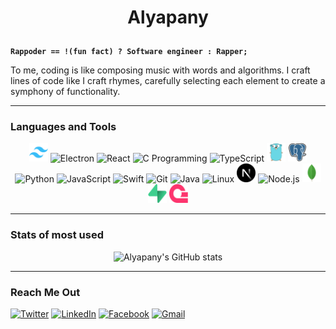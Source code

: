 # <p align="center">Alyapany</p>

**`Rappoder == !(fun fact) ? Software engineer : Rapper;`**

To me, coding is like composing music with words and algorithms. I craft lines of code like I craft rhymes, carefully selecting each element to create a symphony of functionality.

---

### Languages and Tools

<p align="center">
  <img alt="Tailwind CSS" width="30px" src="https://github.com/devicons/devicon/blob/v2.16.0/icons/tailwindcss/tailwindcss-original.svg"/>
  <img alt="Electron" width="30px" src="https://cdn.jsdelivr.net/gh/devicons/devicon/icons/electron/electron-original.svg"/>
  <img alt="React" width="30px" src="https://cdn.jsdelivr.net/gh/devicons/devicon/icons/react/react-original.svg"/>
  <img alt="C Programming" width="30px" src="https://cdn.jsdelivr.net/gh/devicons/devicon/icons/c/c-original.svg"/>
  <img alt="TypeScript" width="30px" src="https://cdn.jsdelivr.net/gh/devicons/devicon/icons/typescript/typescript-original.svg"/>
  <img alt="TypeScript" width="30px" src="https://github.com/devicons/devicon/blob/v2.16.0/icons/go/go-original.svg"/>
  <img alt="TypeScript" width="30px" src="https://github.com/devicons/devicon/blob/v2.16.0/icons/postgresql/postgresql-original.svg"/>
  <img alt="Python" width="30px" src="https://cdn.jsdelivr.net/gh/devicons/devicon/icons/python/python-original.svg"/>
  <img alt="JavaScript" width="30px" src="https://cdn.jsdelivr.net/gh/devicons/devicon/icons/javascript/javascript-original.svg"/>
  <img alt="Swift" width="30px" src="https://cdn.jsdelivr.net/gh/devicons/devicon/icons/swift/swift-original.svg"/>
  <img alt="Git" width="30px" src="https://cdn.jsdelivr.net/gh/devicons/devicon/icons/git/git-original.svg"/>
  <img alt="Java" width="30px" src="https://cdn.jsdelivr.net/gh/devicons/devicon/icons/java/java-original-wordmark.svg"/>
  <img alt="Linux" width="30px" src="https://cdn.jsdelivr.net/gh/devicons/devicon/icons/linux/linux-original.svg"/>
  <img alt="React" width="30px" src="https://github.com/devicons/devicon/blob/v2.16.0/icons/nextjs/nextjs-original.svg"/>
  <img alt="Node.js" width="30px" src="https://cdn.jsdelivr.net/gh/devicons/devicon/icons/nodejs/nodejs-original.svg"/>
  <img alt="React" width="30px" src="https://github.com/devicons/devicon/blob/v2.16.0/icons/mongodb/mongodb-original.svg"/>
  <img alt="Tailwind CSS" width="30px" src="https://github.com/devicons/devicon/blob/v2.16.0/icons/supabase/supabase-original.svg"/>
  <img alt="Tailwind CSS" width="30px" src="https://github.com/devicons/devicon/blob/v2.16.0/icons/appwrite/appwrite-original.svg"/>
</p>

---

### Stats of most used

<p align="center">
  <img src="https://github-readme-stats.vercel.app/api/top-langs?username=a7medalyapany&show_icons=true&locale=en&theme=transparent" alt="Alyapany's GitHub stats">
</p>

---

### Reach Me Out

[![Twitter](https://custom-icon-badges.demolab.com/badge/-Twitter-1DA1F2?style=for-the-badge&logo=twitter&logoColor=white)](https://twitter.com/ahmedalyapany1)
[![LinkedIn](https://custom-icon-badges.demolab.com/badge/-LinkedIn-0077B5?style=for-the-badge&logo=linkedin&logoColor=white)](https://www.linkedin.com/in/ahmed-ibrahim-69b538272/)
[![Facebook](https://custom-icon-badges.demolab.com/badge/-Facebook-1877F2?style=for-the-badge&logo=facebook&logoColor=white)](https://www.facebook.com/profile.php?id=100008790138366)
[![Gmail](https://custom-icon-badges.demolab.com/badge/-Gmail-D14836?style=for-the-badge&logo=gmail&logoColor=white)](mailto:ahmedalyapany1@gmail.com)
